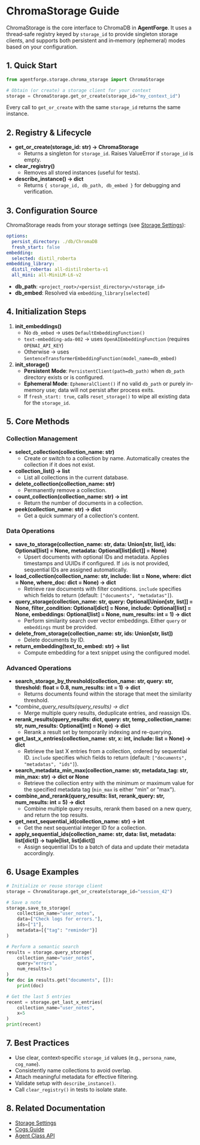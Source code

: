 # ChromaStorage Guide

ChromaStorage is the core interface to ChromaDB in **AgentForge**. It uses a thread‑safe registry keyed by `storage_id` to provide singleton storage clients, and supports both persistent and in‑memory (ephemeral) modes based on your configuration.

## 1. Quick Start
```python
from agentforge.storage.chroma_storage import ChromaStorage

# Obtain (or create) a storage client for your context
storage = ChromaStorage.get_or_create(storage_id="my_context_id")
```
Every call to `get_or_create` with the same `storage_id` returns the same instance.

## 2. Registry & Lifecycle
- **get_or_create(storage_id: str) -> ChromaStorage**
  - Returns a singleton for `storage_id`. Raises ValueError if `storage_id` is empty.
- **clear_registry()**
  - Removes all stored instances (useful for tests).
- **describe_instance() -> dict**
  - Returns `{ storage_id, db_path, db_embed }` for debugging and verification.

## 3. Configuration Source
ChromaStorage reads from your storage settings (see [Storage Settings](../settings/storage.md)):
```yaml
options:
  persist_directory: ./db/ChromaDB
  fresh_start: false
embedding:
  selected: distil_roberta
embedding_library:
  distil_roberta: all-distilroberta-v1
  all_mini: all-MiniLM-L6-v2
```
- **db_path**: `<project_root>/<persist_directory>/<storage_id>`
- **db_embed**: Resolved via `embedding_library[selected]`

## 4. Initialization Steps
1. **init_embeddings()**
   - No `db_embed` → uses `DefaultEmbeddingFunction()`
   - `text-embedding-ada-002` → uses `OpenAIEmbeddingFunction` (requires `OPENAI_API_KEY`)
   - Otherwise → uses `SentenceTransformerEmbeddingFunction(model_name=db_embed)`
2. **init_storage()**
   - **Persistent Mode**: `PersistentClient(path=db_path)` when `db_path` directory exists or is configured.
   - **Ephemeral Mode**: `EphemeralClient()` if no valid `db_path` or purely in-memory use; data will not persist after process exits.
   - If `fresh_start: true`, calls `reset_storage()` to wipe all existing data for the `storage_id`.

## 5. Core Methods
### Collection Management
- **select_collection(collection_name: str)**
  - Create or switch to a collection by name. Automatically creates the collection if it does not exist.
- **collection_list() -> list**
  - List all collections in the current database.
- **delete_collection(collection_name: str)**
  - Permanently remove a collection.
- **count_collection(collection_name: str) -> int**
  - Return the number of documents in a collection.
- **peek(collection_name: str) -> dict**
  - Get a quick summary of a collection's content.

### Data Operations
- **save_to_storage(collection_name: str, data: Union[str, list], ids: Optional[list] = None, metadata: Optional[list[dict]] = None)**
  - Upsert documents with optional IDs and metadata. Applies timestamps and UUIDs if configured. If `ids` is not provided, sequential IDs are assigned automatically.
- **load_collection(collection_name: str, include: list = None, where: dict = None, where_doc: dict = None) -> dict**
  - Retrieve raw documents with filter conditions. `include` specifies which fields to return (default: `["documents", "metadatas"]`).
- **query_storage(collection_name: str, query: Optional[Union[str, list]] = None, filter_condition: Optional[dict] = None, include: Optional[list] = None, embeddings: Optional[list] = None, num_results: int = 1) -> dict**
  - Perform similarity search over vector embeddings. Either `query` or `embeddings` must be provided.
- **delete_from_storage(collection_name: str, ids: Union[str, list])**
  - Delete documents by ID.
- **return_embedding(text_to_embed: str) -> list**
  - Compute embedding for a text snippet using the configured model.

### Advanced Operations
- **search_storage_by_threshold(collection_name: str, query: str, threshold: float = 0.8, num_results: int = 1) -> dict**
  - Returns documents found within the storage that meet the similarity threshold.
- **combine_query_results(*query_results) -> dict**
  - Merge multiple query results, deduplicate entries, and reassign IDs.
- **rerank_results(query_results: dict, query: str, temp_collection_name: str, num_results: Optional[int] = None) -> dict**
  - Rerank a result set by temporarily indexing and re-querying.
- **get_last_x_entries(collection_name: str, x: int, include: list = None) -> dict**
  - Retrieve the last X entries from a collection, ordered by sequential ID. `include` specifies which fields to return (default: `["documents", "metadatas", "ids"]`).
- **search_metadata_min_max(collection_name: str, metadata_tag: str, min_max: str) -> dict or None**
  - Retrieve the collection entry with the minimum or maximum value for the specified metadata tag (`min_max` is either "min" or "max").
- **combine_and_rerank(query_results: list, rerank_query: str, num_results: int = 5) -> dict**
  - Combine multiple query results, rerank them based on a new query, and return the top results.
- **get_next_sequential_id(collection_name: str) -> int**
  - Get the next sequential integer ID for a collection.
- **apply_sequential_ids(collection_name: str, data: list, metadata: list[dict]) -> tuple[list, list[dict]]**
  - Assign sequential IDs to a batch of data and update their metadata accordingly.

## 6. Usage Examples
```python
# Initialize or reuse storage client
storage = ChromaStorage.get_or_create(storage_id="session_42")

# Save a note
storage.save_to_storage(
    collection_name="user_notes",
    data=["Check logs for errors."],
    ids=["1"],
    metadata=[{"tag": "reminder"}]
)

# Perform a semantic search
results = storage.query_storage(
    collection_name="user_notes",
    query="errors",
    num_results=3
)
for doc in results.get("documents", []):
    print(doc)

# Get the last 5 entries
recent = storage.get_last_x_entries(
    collection_name="user_notes",
    x=5
)
print(recent)
```

## 7. Best Practices
- Use clear, context‑specific `storage_id` values (e.g., `persona_name`, `cog_name`).
- Consistently name collections to avoid overlap.
- Attach meaningful metadata for effective filtering.
- Validate setup with `describe_instance()`.
- Call `clear_registry()` in tests to isolate state.

## 8. Related Documentation
- [Storage Settings](../settings/storage.md)
- [Cogs Guide](../cogs/cogs.md)
- [Agent Class API](../agents/AgentClass.md)
